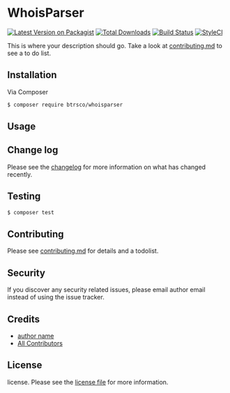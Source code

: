 # WhoisParser

[![Latest Version on Packagist][ico-version]][link-packagist]
[![Total Downloads][ico-downloads]][link-downloads]
[![Build Status][ico-travis]][link-travis]
[![StyleCI][ico-styleci]][link-styleci]

This is where your description should go. Take a look at [contributing.md](contributing.md) to see a to do list.

## Installation

Via Composer

``` bash
$ composer require btrsco/whoisparser
```

## Usage

## Change log

Please see the [changelog](changelog.md) for more information on what has changed recently.

## Testing

``` bash
$ composer test
```

## Contributing

Please see [contributing.md](contributing.md) for details and a todolist.

## Security

If you discover any security related issues, please email author email instead of using the issue tracker.

## Credits

- [author name][link-author]
- [All Contributors][link-contributors]

## License

license. Please see the [license file](license.md) for more information.

[ico-version]: https://img.shields.io/packagist/v/btrsco/whoisparser.svg?style=flat-square
[ico-downloads]: https://img.shields.io/packagist/dt/btrsco/whoisparser.svg?style=flat-square
[ico-travis]: https://img.shields.io/travis/btrsco/whoisparser/master.svg?style=flat-square
[ico-styleci]: https://styleci.io/repos/12345678/shield

[link-packagist]: https://packagist.org/packages/btrsco/whoisparser
[link-downloads]: https://packagist.org/packages/btrsco/whoisparser
[link-travis]: https://travis-ci.org/btrsco/whoisparser
[link-styleci]: https://styleci.io/repos/12345678
[link-author]: https://github.com/btrsco
[link-contributors]: ../../contributors
